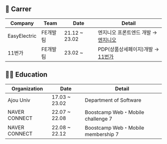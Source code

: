 ## 🏃 Carrer

|Company|Team|Date|Detail|
|----|----|--------|------|
|EasyElectric|FE개발팀|21.12 ~ 23.02|엔지니오 프론트엔드 개발 → <a href="https://engineeo.kr/">엔지니오</a>|
|11번가|FE개발팀|23.02 ~ |PDP(상품상세페이지)개발 → <a href="https://www.11st.co.kr/main">11번가</a>|


## 🧑‍💻 Education
|Organization|Date|Detail|
|----|----|--------|
|Ajou Univ|17.03 ~ 23.02|Department of Software|
|NAVER CONNECT|	22.07 ~ 22.08|Boostcamp Web・Mobile challenge 7 |
|NAVER CONNECT|	22.08 ~ 22.12|Boostcamp Web・Mobile membership 7|

